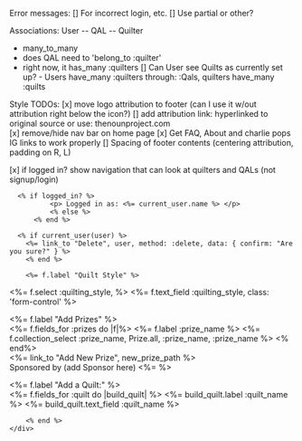 Error messages:
[] For incorrect login, etc.
[] Use partial or other? 

Associations:
   User -- QAL -- Quilter
   - many_to_many
   - does QAL need to 'belong_to :quilter'
   - right now, it has_many :quilters
   [] Can User see Quilts as currently set up?
    - Users have_many :quilters through: :Qals, quilters have_many :quilts

Style TODOs:
[x] move logo attribution to footer (can I use it w/out attribution right below the icon?) 
[] add attribution link: hyperlinked to original source or use: thenounproject.com  
[x] remove/hide nav bar on home page
[x] Get FAQ, About and charlie pops IG links to work properly
[] Spacing of footer contents (centering attribution, padding on R, L)

[x] if logged in? show navigation that can look at quilters and QALs (not signup/login)




      <% if logged_in? %>
              <p> Logged in as: <%= current_user.name %> </p>
              <% else %>
          <% end %>

      <% if current_user(user) %>
        <%= link_to "Delete", user, method: :delete, data: { confirm: "Are you sure?" } %>
        <% end %>

        <%= f.label "Quilt Style" %>
<%= f.select :quilting_style, %>
<%= f.text_field :quilting_style, class: 'form-control' %>
<br>


<%= f.label "Add Prizes" %><br>
<%= f.fields_for :prizes do |f|%>
        <%= f.label :prize_name %>
        <%= f.collection_select :prize_name, Prize.all, :prize_name, :prize_name %>
    <% end%>
    <br>
    <%= link_to "Add New Prize", new_prize_path %><br>
    Sponsored by (add Sponsor here) <%= %>
<br>

<div>
        <%= f.label "Add a Quilt:" %><br>
        <%= f.fields_for :quilt do |build_quilt| %>
            <%= build_quilt.label :quilt_name %>
            <%= build_quilt.text_field :quilt_name %>
            <br>
           
        <% end %>
    </div>

    